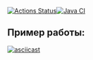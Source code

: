 [![Actions Status](https://github.com/pavelchervonenko/java-project-71/actions/workflows/hexlet-check.yml/badge.svg)](https://github.com/pavelchervonenko/java-project-71/actions)[![Java CI](https://github.com/pavelchervonenko/java-project-71/actions/workflows/main.yml/badge.svg)](https://github.com/pavelchervonenko/java-project-71/actions/workflows/main.yml)

## Пример работы:
[![asciicast](https://asciinema.org/a/A8yELSWxQzSR1RaAHVrPgEZyu.svg)](https://asciinema.org/a/A8yELSWxQzSR1RaAHVrPgEZyu)
